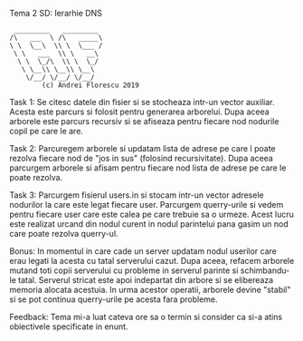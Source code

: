Tema 2 SD: Ierarhie DNS

     _________   _________
    /\   ___  \ /\   _____\
    \ \  \__\  \\ \  \___ /
     \ \   ___  \\ \   __\
      \ \  \_/\  \\ \  \_/
       \ \__\\ \__\\ \__\
        \/__/ \/__/ \/__/
            (c) Andrei Florescu 2019

Task 1: Se citesc datele din fisier si se stocheaza intr-un vector auxiliar. 
		Acesta este parcurs si folosit pentru generarea arborelui. Dupa aceea 
		arborele este parcurs recursiv si se afiseaza pentru fiecare nod 
		nodurile copil pe care le are.

Task 2: Parcuregem arborele si updatam lista de adrese pe care l poate rezolva 
		fiecare nod de "jos in sus" (folosind recursivitate). Dupa aceea 
		parcurgem arborele si afisam pentru fiecare nod lista de adrese pe care
		le poate rezolva.

Task 3: Parcurgem fisierul users.in si stocam intr-un vector adresele nodurilor
		la care este legat fiecare user. Parcurgem querry-urile si vedem pentru
		fiecare user care este calea pe care trebuie sa o urmeze. Acest lucru 
		este realizat urcand din nodul curent in nodul parintelui pana gasim un
		nod care poate rezolva querry-ul.

Bonus:	In momentul in care cade un server updatam nodul userilor care erau 
		legati la acesta cu tatal serverului cazut. Dupa aceea, refacem 
		arborele mutand toti copii serverului cu probleme in serverul parinte 
		si schimbandu-le tatal. Serverul stricat este apoi indepartat din 
		arbore si se elibereaza memoria alocata acestuia. In urma acestor 
		operatii, arborele devine "stabil" si se pot continua querry-urile pe 
		acesta fara probleme.

Feedback:	Tema mi-a luat cateva ore sa o termin si consider ca si-a atins 
			obiectivele specificate in enunt.